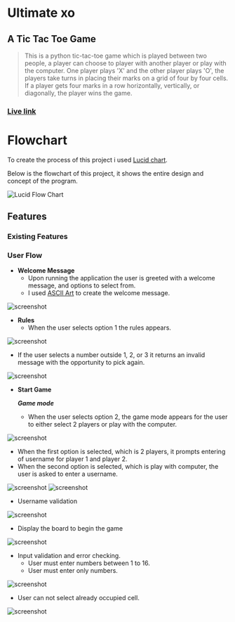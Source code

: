 # Ultimate xo 

## A Tic Tac Toe Game

> This is a python tic-tac-toe game which is played between two people, a player can choose to player with another player or play with the computer. One player plays 'X' and the other player plays 'O', the players take turns in placing their marks on a grid of four by four cells. If a player gets four marks in a row horizontally, vertically, or diagonally, the player wins the game.

### **[Live link](https://ultimate-xo-4e6620460ba8.herokuapp.com/)**

# Flowchart

To create the process of this project i used 
[Lucid chart](https://lucid.app/documents#/templates?folder_id=home).

Below is the flowchart of this project, it shows the entire design and concept of the program.

![Lucid Flow Chart](documentation/flowchart.png)

## Features

### Existing Features

### **User Flow**

- **Welcome Message**
    - Upon running the application the user is greeted with a welcome message, and options to select from.
    - I used [ASCII Art](https://www.asciiart.eu/) to create the welcome message.

![screenshot](documentation/screenshot-welcome-message.png)

- **Rules**
    - When the user selects option 1 the rules appears.

![screenshot](documentation/screenshot-rules.png)

- If the user selects a number outside 1, 2, or 3 it returns an invalid message with the opportunity to pick again.

![screenshot](documentation/screenshot-invalid-choice.png)

- **Start Game**

    ***Game mode***
    - When the user selects option 2, the game mode appears for the user to either select 2 players or play with the computer.

![screenshot](documentation/screenshot-game-mode.png)

- When the first option is selected, which is 2 players, it prompts entering of username for player 1 and player 2.
- When the second option is selected, which is play with computer, the user is asked to enter a username.

![screenshot](documentation/screenshot-username.png)
![screenshot](documentation/screenshot-computer.png)

- Username validation

![screenshot](documentation/screenshot-username-validation.png)

- Display the board to begin the game

![screenshot](documentation/screenshot-board.png)

- Input validation and error checking.
    - User must enter numbers between 1 to 16.
    - User must enter only numbers.

![screenshot](documentation/screenshot-invalid-input.png)

- User can not select already occupied cell.

![screenshot](documentation/screenshot-occupied-cell.png)










